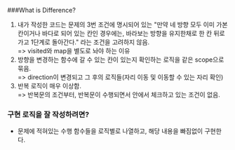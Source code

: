 ###What is Difference?
1. 내가 작성한 코드는 문제의 3번 조건에 명시되어 있는 "만약 네 방향 모두 이미 가본 칸이거나 바다로 되어 있는 칸인 경우에는, 바라보는 방향을 유지한채로 한 칸 뒤로 가고 1단계로 돌아간다."
라는 조건을 고려하지 않음.  
   => visited와 map을 별도로 놔야 하는 이유
2. 방향을 변경하는 함수에 갈 수 있는 칸이 있는지 확인하는 로직을 같은 scope으로 묶음.  
=> direction이 변경되고 그 후의 로직들(자리 이동 및 이동할 수 있는 자리 확인)  
3. 반복 로직이 매우 이상함.  
=> 반복문의 조건부터, 반복문이 수행되면서 안에서 체크하고 있는 조건이 없음.
   
### 구현 로직을 잘 작성하려면?
- 문제에 적혀있는 수행 함수들을 로직별로 나열하고, 해당 내용을 빠짐없이 구현한다.